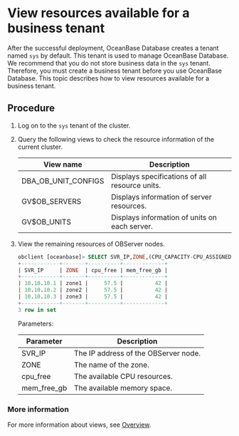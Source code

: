 # View resources available for a business tenant

After the successful deployment, OceanBase Database creates a tenant named `sys` by default. This tenant is used to manage OceanBase Database. We recommend that you do not store business data in the `sys` tenant. Therefore, you must create a business tenant before you use OceanBase Database. This topic describes how to view resources available for a business tenant.

## Procedure

1. Log on to the `sys` tenant of the cluster.

2. Query the following views to check the resource information of the current cluster.

   | **View name** | **Description** |
   |---------------------|-------------------------------|
   | DBA_OB_UNIT_CONFIGS | Displays specifications of all resource units.  |
   | GV$OB_SERVERS | Displays information of server resources.  |
   | GV$OB_UNITS | Displays information of units on each server.  |

3. View the remaining resources of OBServer nodes.

   ```sql
   obclient [oceanbase]> SELECT SVR_IP,ZONE,(CPU_CAPACITY-CPU_ASSIGNED) cpu_free,round((MEM_CAPACITY-MEM_ASSIGNED)/1024/1024/1024) mem_free_gb FROM GV$OB_SERVERS;
   +------------+-------+----------+-------------+
   | SVR_IP     | ZONE  | cpu_free | mem_free_gb |
   +------------+-------+----------+-------------+
   | 10.10.10.1 | zone1 |     57.5 |          42 |
   | 10.10.10.2 | zone2 |     57.5 |          42 |
   | 10.10.10.3 | zone3 |     57.5 |          42 |
   +------------+-------+----------+-------------+
   3 row in set
   ```

   Parameters:

   | Parameter | Description |
   |-------------|------------------|
   | SVR_IP | The IP address of the OBServer node.  |
   | ZONE | The name of the zone.  |
   | cpu_free | The available CPU resources.  |
   | mem_free_gb | The available memory space.  |

### More information

For more information about views, see [Overview](../../../../700.reference/500.system-reference/400.system-overview-of-mysql-mode/100.overview-of-mysql-mode.md).
